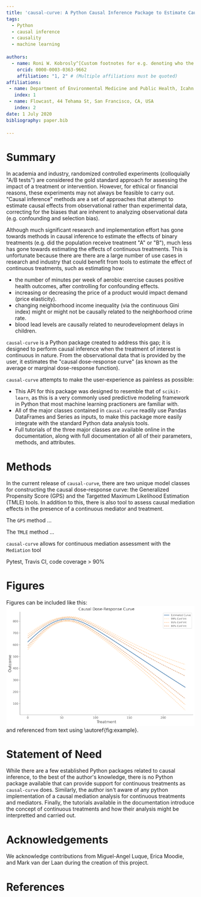 ```yaml
---
title: 'causal-curve: A Python Causal Inference Package to Estimate Causal Dose-Response Curves'
tags:
  - Python
  - causal inference
  - causality
  - machine learning

authors:
  - name: Roni W. Kobrosly^[Custom footnotes for e.g. denoting who the corresspoinding author is can be included like this.]
    orcid: 0000-0003-0363-9662
    affiliation: "1, 2" # (Multiple affiliations must be quoted)
affiliations:
 - name: Department of Environmental Medicine and Public Health, Icahn School of Medicine at Mount Sinai, New York, NY, USA
   index: 1
 - name: Flowcast, 44 Tehama St, San Francisco, CA, USA
   index: 2
date: 1 July 2020
bibliography: paper.bib

---
```


# Summary

In academia and industry, randomized controlled experiments (colloquially "A/B tests")
are considered the gold standard approach for assessing the impact of a treatment or intervention.
However, for ethical or financial reasons, these experiments may not always be feasible to carry out.
"Causal inference" methods are a set of approaches that attempt to estimate causal effects
from observational rather than experimental data, correcting for the biases that are inherent
to analyzing observational data (e.g. confounding and selection bias).

Although much significant research and implementation effort has gone towards methods in
causal inference to estimate the effects of binary treatments (e.g. did the population receive
treatment "A" or "B"), much less has gone towards estimating the effects of continuous treatments.
This is unfortunate because there are there are a large number of use cases in research
and industry that could benefit from tools to estimate the effect of
continuous treatments, such as estimating how:

- the number of minutes per week of aerobic exercise causes positive health outcomes,
after controlling for confounding effects.
- increasing or decreasing the price of a product would impact demand (price elasticity).
- changing neighborhood income inequality (via the continuous Gini index)
might or might not be causally related to the neighborhood crime rate.
- blood lead levels are causally related to neurodevelopment delays in children.

`causal-curve` is a Python package created to address this gap; it is designed to perform
causal inference when the treatment of interest is continuous in nature.
From the observational data that is provided by the user, it estimates the
"causal dose-response curve" (as known as the average or marginal dose-response function).

`causal-curve` attempts to make the user-experience as painless as possible:

- This API for this package was designed to resemble that of `scikit-learn`,
as this is a very commonly used predictive modeling framework in Python that most machine learning
practioners are familiar with.
- All of the major classes contained in `causal-curve` readily use Pandas DataFrames and Series as
inputs, to make this package more easily integrate with the standard Python data analysis tools.
- Full tutorials of the three major classes are available online in the documentation,
along with full documentation of all of their parameters, methods, and attributes.


# Methods

In the current release of `causal-curve`, there are two unique model classes for
constructing the causal dose-response curve: the Generalized Propensity Score (GPS) and the
Targetted Maximum Likelihood Estimation (TMLE) tools. In addition to this, there is also tool
to assess causal mediation effects in the presence of a continuous mediator and treatment.

The `GPS` method ...

The `TMLE` method ...

`causal-curve` allows for continuous mediation assessment with the `Mediation` tool

Pytest, Travis CI, code coverage > 90%


# Figures

Figures can be included like this:
![Caption for example figure.\label{fig:example}](welcome_plot.png)
and referenced from text using \autoref{fig:example}.


# Statement of Need

While there are a few established Python packages related to causal inference, to the best of
the author's knowledge, there is no Python package available that can provide support for
continuous treatments as `causal-curve` does. Similarly, the author isn't aware of any python
implementation of a causal mediation analysis for continuous treatments and mediators. Finally,
the tutorials available in the documentation introduce the concept of continuous treatments
and how their analysis might be interpretted and carried out.  


# Acknowledgements

We acknowledge contributions from Miguel-Angel Luque, Erica Moodie, and Mark van der Laan
during the creation of this project.

# References
